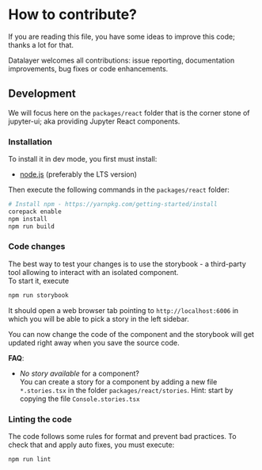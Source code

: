 # How to contribute?

If you are reading this file, you have some ideas to improve this code; thanks a lot for that.

Datalayer welcomes all contributions: issue reporting, documentation improvements, bug fixes
or code enhancements.

## Development

We will focus here on the `packages/react` folder that is the corner stone of jupyter-ui; aka
providing Jupyter React components.

### Installation

To install it in dev mode, you first must install:
- [node.js](https://nodejs.org) (preferably the LTS version)

Then execute the following commands in the `packages/react` folder:

```sh
# Install npm - https://yarnpkg.com/getting-started/install
corepack enable
npm install
npm run build
```

### Code changes

The best way to test your changes is to use the storybook - a third-party tool allowing to
interact with an isolated component.  
To start it, execute

```sh
npm run storybook
```

It should open a web browser tab pointing to `http://localhost:6006` in which you will
be able to pick a story in the left sidebar.

You can now change the code of the component and the storybook will get updated right
away when you save the source code.

**FAQ**:

- *No story available* for a component?  
  You can create a story for a component by adding a new file `*.stories.tsx` in the folder `packages/react/stories`.
  Hint: start by copying the file `Console.stories.tsx`

### Linting the code

The code follows some rules for format and prevent bad practices.
To check that and apply auto fixes, you must execute:

```sh
npm run lint
```
